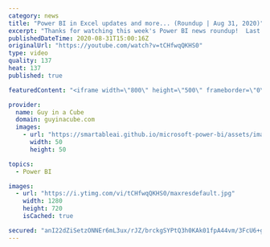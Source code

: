 ```yaml
---
category: news
title: "Power BI in Excel updates and more... (Roundup | Aug 31, 2020)"
excerpt: "Thanks for watching this week's Power BI news roundup!  Last weeks roundup: https://guyinacu.be/roundup191 Patrick's tech video: https://guyinacu.be/dynamictitle Adam's tech video: https://guyinacu.be/onecheckbox  🔴 Live Replay: https://guyinacu.be/live023  📢 Become a member: https://guyinacu.be/membership"
publishedDateTime: 2020-08-31T15:00:16Z
originalUrl: "https://youtube.com/watch?v=tCHfwqQKHS0"
type: video
quality: 137
heat: 137
published: true

featuredContent: "<iframe width=\"800\" height=\"500\" frameborder=\"0\" src=\"https://www.youtube.com/embed/tCHfwqQKHS0\" allow=\"accelerometer; autoplay; encrypted-media; gyroscope; picture-in-picture\" allowfullscreen></iframe>"

provider:
  name: Guy in a Cube
  domain: guyinacube.com
  images:
    - url: "https://smartableai.github.io/microsoft-power-bi/assets/images/organizations/guyinacube.com-50x50.jpg"
      width: 50
      height: 50

topics:
  - Power BI

images:
  - url: "https://i.ytimg.com/vi/tCHfwqQKHS0/maxresdefault.jpg"
    width: 1280
    height: 720
    isCached: true

secured: "anI22dZiSetzONNEr6mL3ux/rJZ/brckgSYPtQ3h0KAk01fpA44vm/3FcU6+gWfLnKmAs5oL8abdEbU8yufCxdjdmRT+15XtQ1svyxkxfuKeag5Ox/dto8zJwKiF/dtsCbc+IuiWH3Xhua/gZYkMB2mxBFDB/lJD3W15BEoEd4Md3e2pefVQxiIN57G5Rh9JQkYNGlhPzaoRKEs7zoRVHn6YvY/zKT8oBEmPZVZ2LjB/kYtQjcJHTCg2lcoBuUNCOWK1TUWxePKKbk9I7Cpof9cyehbaA5dLknQ8oEs/bDBTWtZ667g6jo6WqgPRxERD/NkKonslZc46hEARWzTO1LxlTqYv0J0Xau0SSzOe+ONHE6EE+wqaIACFeTIVm1EsxU2vk/91KrWrRstT42crq2Mc0k/dLBTXYLU3yJW/Qm8=;CejQA3nN9DvwU+dqQiFkXQ=="
---
```


